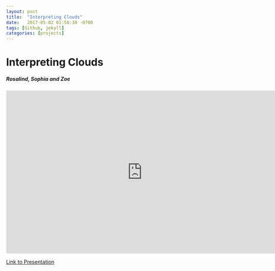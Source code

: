 ```yaml
---
layout: post
title:  "Interpreting Clouds"
date:   2017-05-02 01:58:30 -0700
tags: [Github, jekyll]
categories: [projects]
---
```



# Interpreting Clouds
##### Rosalind, Sophia and Zoe

<iframe src="https://docs.google.com/presentation/d/1Wy3ZR--3clux4_z9T34U29PalNBNrBKoij8Ac6IiFc8/embed?start=false&loop=false&delayms=3000" frameborder="0" width="740" height="445" allowfullscreen="true" mozallowfullscreen="true" webkitallowfullscreen="true"></iframe>

[Link to Presentation](https://docs.google.com/presentation/d/1tTIyJlScvtnxIqtaZ6hyWrqCa8R6MQP5FkZiCw0diEs/edit?usp=sharing)
